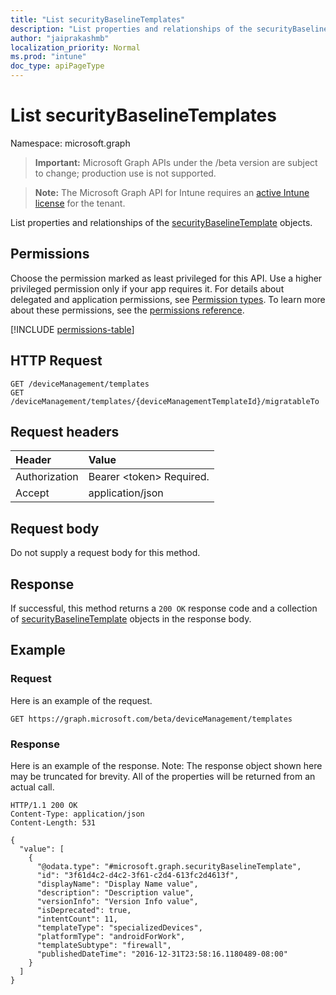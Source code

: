 ```yaml
---
title: "List securityBaselineTemplates"
description: "List properties and relationships of the securityBaselineTemplate objects."
author: "jaiprakashmb"
localization_priority: Normal
ms.prod: "intune"
doc_type: apiPageType
---
```


# List securityBaselineTemplates

Namespace: microsoft.graph

> **Important:** Microsoft Graph APIs under the /beta version are subject to change; production use is not supported.

> **Note:** The Microsoft Graph API for Intune requires an [active Intune license](https://go.microsoft.com/fwlink/?linkid=839381) for the tenant.

List properties and relationships of the [securityBaselineTemplate](../resources/intune-deviceintent-securitybaselinetemplate.md) objects.

## Permissions
Choose the permission marked as least privileged for this API. Use a higher privileged permission only if your app requires it. For details about delegated and application permissions, see [Permission types](/graph/permissions-overview#permission-types). To learn more about these permissions, see the [permissions reference](/graph/permissions-reference).

<!-- { "blockType": "permissions", "name": "intune_deviceintent_securitybaselinetemplate_list" } -->
[!INCLUDE [permissions-table](../includes/permissions/intune-deviceintent-securitybaselinetemplate-list-permissions.md)]

## HTTP Request
<!-- {
  "blockType": "ignored"
}
-->
``` http
GET /deviceManagement/templates
GET /deviceManagement/templates/{deviceManagementTemplateId}/migratableTo
```

## Request headers
|Header|Value|
|:---|:---|
|Authorization|Bearer &lt;token&gt; Required.|
|Accept|application/json|

## Request body
Do not supply a request body for this method.

## Response
If successful, this method returns a `200 OK` response code and a collection of [securityBaselineTemplate](../resources/intune-deviceintent-securitybaselinetemplate.md) objects in the response body.

## Example

### Request
Here is an example of the request.
``` http
GET https://graph.microsoft.com/beta/deviceManagement/templates
```

### Response
Here is an example of the response. Note: The response object shown here may be truncated for brevity. All of the properties will be returned from an actual call.
``` http
HTTP/1.1 200 OK
Content-Type: application/json
Content-Length: 531

{
  "value": [
    {
      "@odata.type": "#microsoft.graph.securityBaselineTemplate",
      "id": "3f61d4c2-d4c2-3f61-c2d4-613fc2d4613f",
      "displayName": "Display Name value",
      "description": "Description value",
      "versionInfo": "Version Info value",
      "isDeprecated": true,
      "intentCount": 11,
      "templateType": "specializedDevices",
      "platformType": "androidForWork",
      "templateSubtype": "firewall",
      "publishedDateTime": "2016-12-31T23:58:16.1180489-08:00"
    }
  ]
}
```
